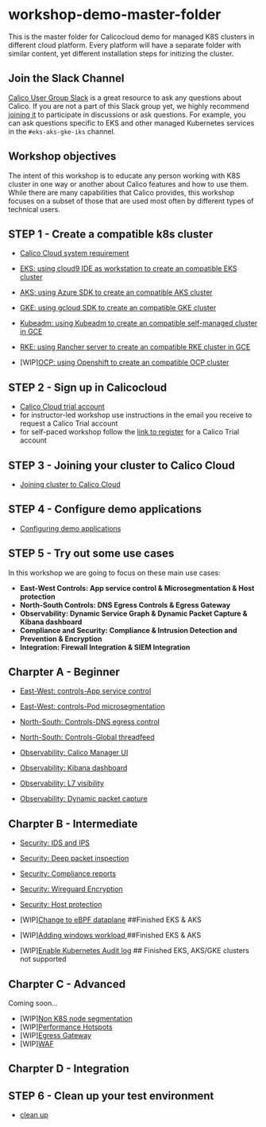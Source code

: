 # workshop-demo-master-folder
This is the master folder for Calicocloud demo for managed K8S clusters in different cloud platform. Every platform will have a separate folder with similar content, yet different installation steps for initizing the cluster. 

## Join the Slack Channel

[Calico User Group Slack](https://slack.projectcalico.org/) is a great resource to ask any questions about Calico. If you are not a part of this Slack group yet, we highly recommend [joining it](https://slack.projectcalico.org/) to participate in discussions or ask questions. For example, you can ask questions specific to EKS and other managed Kubernetes services in the `#eks-aks-gke-iks` channel.

## Workshop objectives

The intent of this workshop is to educate any person working with K8S cluster in one way or another about Calico features and how to use them. While there are many capabilities that Calico provides, this workshop focuses on a subset of those that are used most often by different types of technical users.


## STEP 1 - Create a compatible k8s cluster 

  - [Calico Cloud system requirement](https://docs.calicocloud.io/get-started/connect/)
  - [EKS: using cloud9 IDE as workstation to create an compatible EKS cluster](modules/creating-eks-cluster.md)
  - [AKS: using Azure SDK to create an compatible AKS cluster](modules/creating-aks-cluster.md)
  - [GKE: using gcloud SDK to create an compatible GKE cluster](modules/creating-gke-cluster.md)

  - [Kubeadm: using Kubeadm to create an compatible self-managed cluster in GCE](modules/creating-kubeadm-cluster.md)
  - [RKE: using Rancher server to create an compatible RKE cluster in GCE](modules/creating-rke-cluster.md)
  - [WIP][OCP: using Openshift to create an compatible OCP cluster](modules/creating-ocp-cluster.md)


## STEP 2 - Sign up in Calicocloud  

  - [Calico Cloud trial account](https://www.calicocloud.io/home/)
  - for instructor-led workshop use instructions in the email you receive to request a Calico Trial account
  - for self-paced workshop follow the [link to register](https://www.calicocloud.io/home) for a Calico Trial account

## STEP 3 - Joining your cluster to Calico Cloud

  - [Joining cluster to Calico Cloud](modules/joining-calico-cloud.md)


## STEP 4 - Configure demo applications

  - [Configuring demo applications](modules/configuring-demo-apps.md)

## STEP 5 - Try out some use cases

In this workshop we are going to focus on these main use cases:


- **East-West Controls: App service control & Microsegmentation & Host protection**
- **North-South Controls: DNS Egress Controls & Egress Gateway**
- **Observability: Dynamic Service Graph & Dynamic Packet Capture & Kibana dashboard**
- **Compliance and Security: Compliance & Intrusion Detection and Prevention & Encryption**
- **Integration: Firewall Integration & SIEM Integration**

## Charpter A - Beginner

- [East-West: controls-App service control](modules/app-service-control.md)
- [East-West: controls-Pod microsegmentation](modules/pod-microsegmentation.md)
- [North-South: Controls-DNS egress control](modules/dns-egress-controls.md)
- [North-South: Controls-Global threadfeed](modules/global-threadfeed.md)

- [Observability: Calico Manager UI](modules/manager-ui.md)
- [Observability: Kibana dashboard](modules/kibana-dashboard.md)
- [Observability: L7 visibility](modules/enable-l7-visibility.md) 
- [Observability: Dynamic packet capture](modules/dynamic-packet-capture.md) 

## Charpter B - Intermediate

- [Security: IDS and IPS](modules/intrusion-detection-protection.md)
- [Security: Deep packet inspection](modules/deep-packet-inspection.md) 
- [Security: Compliance reports](modules/compliance-reports.md) 
- [Security: Wireguard Encryption](modules/encryption.md) 
- [Security: Host protection](modules/host-protection.md) 

- [WIP][Change to eBPF dataplane](modules/ebpf-dataplane.md) ##Finished EKS & AKS
- [WIP][Adding windows workload ](modules/windows-workload.md) ##Finished EKS & AKS
- [WIP][Enable Kubernetes Audit log](modules/audit-log.md) ## Finished EKS, AKS/GKE clusters not supported


## Charpter C - Advanced
Coming soon...
- [WIP][Non K8S node segmentation](modules/non-k8s-node-segmentation.md)
- [WIP][Performance Hotspots](modules/performance-hotspots.md) 
- [WIP][Egress Gateway](modules/egress-gateway.md) 
- [WIP][WAF](modules/waf.md)


## Charpter D - Integration


## STEP 6 - Clean up your test environment

- [clean up](modules/clean-up.md)